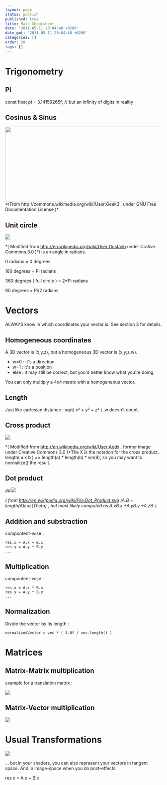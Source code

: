 ```yaml
---
layout: page
status: publish
published: true
title: Math Cheatsheet
date: '2011-05-11 20:04:48 +0200'
date_gmt: '2011-05-11 20:04:48 +0200'
categories: []
order: 20
tags: []
---
```


# Trigonometry


## Pi

const float pi = 3.14159265f; // but an infinity of digits in reality

## Cosinus & Sinus

<img class="alignnone" title="Sine_cosine_one_period" src="http://upload.wikimedia.org/wikipedia/commons/thumb/7/71/Sine_cosine_one_period.svg/600px-Sine_cosine_one_period.svg.png" alt="" width="600" height="240" />
*(From http://commons.wikimedia.org/wiki/User:Geek3 , under GNU Free Documentation License )*

## Unit circle

![]({{site.baseurl}}/assets/images/math-cheatsheet/UnitCircle.png)

*( Modified from http://en.wikipedia.org/wiki/User:Gustavb under Crative Commons 3.0 )*t is an angle in radians.

0 radians = 0 degrees

180 degrees = Pi radians

360 degrees ( full circle ) = 2*Pi radians

90 degrees = Pi/2 radians

# Vectors

ALWAYS know in which coordinates your vector is. See section 3 for details.

## Homogeneous coordinates

A 3D vector is (x,y,z), but a homogeneous 3D vector is (x,y,z,w).

* w=0 : it's a direction
* w=1 : it's a position
* else : it may still be correct, but you'd better know what you're doing.

You can only multiply a 4x4 matrix with a homogeneous vector.

## Length

Just like cartesian distance : sqrt( x&sup2; + y&sup2; + z&sup2; ). w doesn't count.

## Cross product

![]({{site.baseurl}}/assets/images/math-cheatsheet/Right_hand_rule_cross_product.png)

*( Modified from http://en.wikipedia.org/wiki/User:Acdx , former image under Creative Commons 3.0 )*The X is the notation for the cross product. length( a x b ) == length(a) * length(b) * sin(&theta;), so you may want to normalize() the result.

## Dot product


##![]({{site.baseurl}}/assets/images/math-cheatsheet/DotProduct.png)


*( from http://en.wikipedia.org/wiki/File:Dot_Product.svg )*A.B = length(A)*cos(Theta) , but most likely computed as A.x*B.x +A.y*B.y +A.z*B.z

## Addition and substraction

compontent-wise :
```
res.x = A.x + B.x
res.y = A.y + B.y
...
```
 

## Multiplication

compontent-wise :
```
res.x = A.x * B.x
res.y = A.y * B.y
...
```

## Normalization

Divide the vector by its length :
```
normalizedVector = vec * ( 1.0f / vec.length() )
```

# Matrices


## Matrix-Matrix multiplication

example for a translation matrix :

![]({{site.baseurl}}/assets/images/math-cheatsheet/translationExamplePosition1.png)


 

## Matrix-Vector multiplication

![]({{site.baseurl}}/assets/images/math-cheatsheet/MatrixXVect.gif)


# Usual Transformations

![]({{site.baseurl}}/assets/images/math-cheatsheet/MVP.png)


... but in your shaders, you can also represent your vectors in tangent space. And in image-space when you do post-effects.

res.x = A.x + B.x
